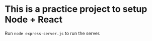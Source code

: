 # This is a practice project to setup Node + React

Run `node express-server.js` to run the server.



